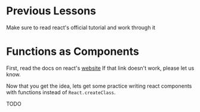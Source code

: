 # Previous Lessons
Make sure to read react's official tutorial and work through it

# Functions as Components
First, read the docs on react's
[website](https://facebook.github.io/react/docs/reusable-components.html#stateless-functions)
If that link doesn't work, please let us know.

Now that you get the idea, lets get some practice writing react components with
functions instead of `React.createClass`.

TODO
